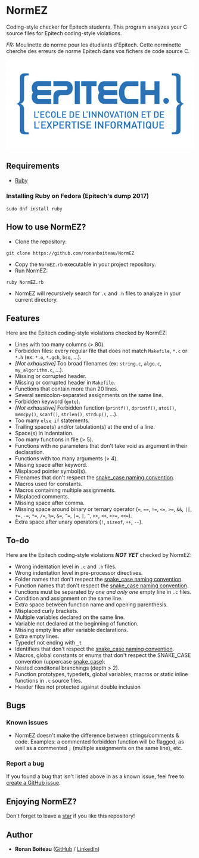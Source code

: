 # NormEZ

Coding-style checker for Epitech students. This program analyzes your C source files for Epitech coding-style violations.

*FR:* Moulinette de norme pour les étudiants d'Epitech. Cette norminette cherche des erreurs de norme Epitech dans vos fichers de code source C.

<img alt="Epitech logo" src="/artwork/epitech-logo.png"/>

## Requirements

 - [Ruby](https://www.ruby-lang.org/en/)

### Installing Ruby on Fedora (Epitech's dump 2017)

```
sudo dnf install ruby
```

## How to use NormEZ?

 - Clone the repository:
```
git clone https://github.com/ronanboiteau/NormEZ
```
 - Copy the `NormEZ.rb` executable in your project repository.
 - Run NormEZ:
```
ruby NormEZ.rb
```
 - NormEZ will recursively search for `.c` and `.h` files to analyze in your current directory.

## Features

Here are the Epitech coding-style violations checked by NormEZ:
 - Lines with too many columns (> 80).
 - Forbidden files: every regular file that does not match `Makefile`, `*.c` or `*.h` (ex: `*.o`, `*.gch`, `bsq`, ...).
 - *[Not exhaustive]* Too broad filenames (ex: `string.c`, `algo.c`, `my_algorithm.c`, ...).
 - Missing or corrupted header.
 - Missing or corrupted header in `Makefile`.
 - Functions that contain more than 20 lines.
 - Several semicolon-separated assignments on the same line.
 - Forbidden keyword (`goto`).
 - *[Not exhaustive]* Forbidden function (`printf()`, `dprintf()`, `atoi()`, `memcpy()`, `scanf()`, `strlen()`, `strdup()`, ...).
 - Too many `else if` statements.
 - Trailing space(s) and/or tabulation(s) at the end of a line.
 - Space(s) in indentation.
 - Too many functions in file (> 5).
 - Functions with no parameters that don't take void as argument in their declaration.
 - Functions with too many arguments (> 4).
 - Missing space after keyword.
 - Misplaced pointer symbol(s).
 - Filenames that don't respect the [snake_case naming convention](https://en.wikipedia.org/wiki/Snake_case).
 - Macros used for constants.
 - Macros containing multiple assignments.
 - Misplaced comments.
 - Missing  space after comma.
 - Missing space around binary or ternary operator (`=`, `==`, `!=`, `<=`, `>=`, `&&`, `||`, `+=`, `-=`, `*=`, `/=`, `%=`, `&=`, `^=`, `|=`, `|`, `^`, `>>`, `<<`, `>>=`, `<<=`).
 - Extra space after unary operators (`!`, `sizeof`, `++`, `--`).

## To-do

Here are the Epitech coding-style violations ***NOT YET*** checked by NormEZ:
 - Wrong indentation level in `.c` and `.h` files.
 - Wrong indentation level in pre-processor directives.
 - Folder names that don't respect the [snake_case naming convention](https://en.wikipedia.org/wiki/Snake_case).
 - Function names that don't respect the [snake_case naming convention](https://en.wikipedia.org/wiki/Snake_case).
 - Functions must be separated by *one and only one* empty line in `.c` files.
 - Condition and assignment on the same line.
 - Extra space between function name and opening parenthesis.
 - Misplaced curly brackets.
 - Multiple variables declared on the same line.
 - Variable not declared at the beginning of function.
 - Missing empty line after variable declarations.
 - Extra empty lines.
 - Typedef not ending with `_t`
 - Identifiers that don't respect the [snake_case naming convention](https://en.wikipedia.org/wiki/Snake_case).
 - Macros, global constants or enums that don't respect the SNAKE_CASE convention (uppercase [snake_case](https://en.wikipedia.org/wiki/Snake_case)).
 - Nested conditonal branchings (depth > 2).
 - Function prototypes, typedefs, global variables, macros or static inline functions in `.c` source files.
 - Header files not protected against double inclusion

## Bugs

### Known issues

 - NormEZ doesn't make the difference between strings/comments & code. Examples: a commented forbidden function will be flagged, as well as a commented `;` (multiple assignments on the same line), etc.

### Report a bug

If you found a bug that isn't listed above in as a known issue, feel free to [create a GitHub issue](https://github.com/ronanboiteau/NormEZ/issues).

## Enjoying NormEZ?

Don't forget to leave a [star](https://github.com/ronanboiteau/NormEZ/stargazers) if you like this repository!

## Author

* **Ronan Boiteau** ([GitHub](https://github.com/ronanboiteau) / [LinkedIn](https://www.linkedin.com/in/ronanboiteau/))
